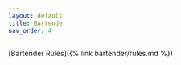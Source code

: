 ```yaml
---
layout: default
title: Bartender
nav_order: 4
---
```


[Bartender Rules]({% link bartender/rules.md %})
